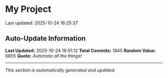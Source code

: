 # My Project


Last updated: 2025-10-24 16:25:37




























































































































































































































































































































































































































































































































































































































































































































































































































































































































































































































































































































































































































































































































































































































































































































































































































































































































































































































































































































































































































































































































































































































































































































## Auto-Update Information

**Last Updated:** 2025-10-24 16:51:12
**Total Commits:** 1845
**Random Value:** 6855
**Quote:** _Automate all the things!_

---
_This section is automatically generated and updated._